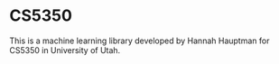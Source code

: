 # CS5350
This is a machine learning library developed by Hannah Hauptman for CS5350 in University of Utah.

